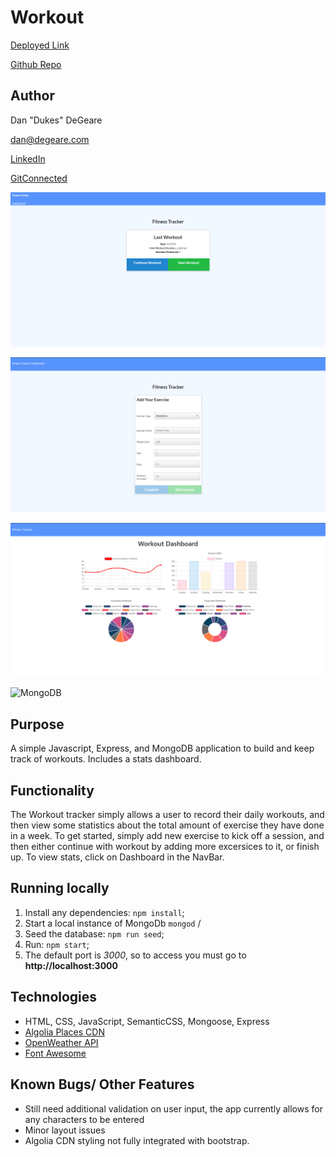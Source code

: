 # Workout
[Deployed Link](https://dandukes-workout.herokuapp.com/)

[Github Repo](https://github.com/DanDukes/Workout/)

## Author

Dan "Dukes" DeGeare

dan@degeare.com

[LinkedIn](https://www.linkedin.com/in/danieldegeare/)

[GitConnected](https://gitconnected.com/dandukes)

![landing](https://raw.githubusercontent.com/DanDukes/Workout/master/public/images/landing.png)

 ![Adding exercise](https://raw.githubusercontent.com/DanDukes/Workout/master/public/images/adding.png)
 
 ![Dashboard](https://raw.githubusercontent.com/DanDukes/Workout/master/public/images/dashboard.png)
 
 ![MongoDB](https://raw.githubusercontent.com/Workout/master/public/images/mongoDB.png)


## Purpose
A simple Javascript, Express, and MongoDB application to build and keep track of workouts.  Includes a stats dashboard.

## Functionality
The Workout tracker simply allows a user to record their daily workouts, and then view some statistics about the total amount of exercise they have done in a week.  To get started, simply add new exercise to kick off a session, and then either continue with workout by adding more excersices to it, or finish up.  To view stats, click on Dashboard in the NavBar. 

 ## Running locally

 1. Install any dependencies: ```npm install```;
 2. Start a local instance of MongoDb ```mongod``` /
 3. Seed the database: ```npm run seed```;
 4. Run: ```npm start```;
 5. The default  port is *3000*, so to access you must go to **http://localhost:3000**

## Technologies
  * HTML, CSS, JavaScript, SemanticCSS, Mongoose, Express
  * [Algolia Places CDN](https://community.algolia.com/places/)
  * [OpenWeather API](https://openweathermap.org/)
  * [Font Awesome](https://fontawesome.com/)
  
## Known Bugs/ Other Features
  * Still need additional validation on user input, the app currently allows for any characters to be entered
  * Minor layout issues
  * Algolia CDN styling not fully integrated with bootstrap.
  
